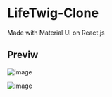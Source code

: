 # LifeTwig-Clone
Made with Material UI on React.js

## Previw
![image](https://user-images.githubusercontent.com/75629345/129072044-f1d7c0fd-3a8d-4c56-bf0f-1f1850242c1b.png)

![image](https://user-images.githubusercontent.com/75629345/129072279-c7362a33-5cc1-41b4-a516-55b141b53883.png)
